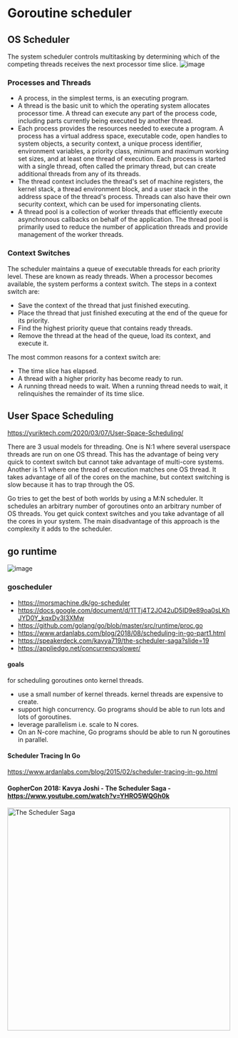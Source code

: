 
# Goroutine scheduler


## OS Scheduler
The system scheduler controls multitasking by determining which of the competing threads receives the next processor time slice. 
![image](https://upload.wikimedia.org/wikipedia/commons/thumb/2/25/Concepts-_Program_vs._Process_vs._Thread.jpg/800px-Concepts-_Program_vs._Process_vs._Thread.jpg)

### Processes and Threads

- A process, in the simplest terms, is an executing program. 
- A thread is the basic unit to which the operating system allocates processor time. A thread can execute any part of the process code, including parts currently being executed by another thread.
- Each process provides the resources needed to execute a program. A process has a virtual address space, executable code, open handles to system objects, a security context, a unique process identifier, environment variables, a priority class, minimum and maximum working set sizes, and at least one thread of execution. Each process is started with a single thread, often called the primary thread, but can create additional threads from any of its threads.
- The thread context includes the thread's set of machine registers, the kernel stack, a thread environment block, and a user stack in the address space of the thread's process. Threads can also have their own security context, which can be used for impersonating clients.
- A thread pool is a collection of worker threads that efficiently execute asynchronous callbacks on behalf of the application. The thread pool is primarily used to reduce the number of application threads and provide management of the worker threads.

### Context Switches
The scheduler maintains a queue of executable threads for each priority level. These are known as ready threads. When a processor becomes available, the system performs a context switch. The steps in a context switch are:
- Save the context of the thread that just finished executing.
- Place the thread that just finished executing at the end of the queue for its priority.
- Find the highest priority queue that contains ready threads.
- Remove the thread at the head of the queue, load its context, and execute it.

The most common reasons for a context switch are:
- The time slice has elapsed.
- A thread with a higher priority has become ready to run.
- A running thread needs to wait.
When a running thread needs to wait, it relinquishes the remainder of its time slice.
### 

## User Space Scheduling
https://yuriktech.com/2020/03/07/User-Space-Scheduling/

There are 3 usual models for threading. One is N:1 where several userspace threads are run on one OS thread. This has the advantage of being very quick to context switch but cannot take advantage of multi-core systems. Another is 1:1 where one thread of execution matches one OS thread. It takes advantage of all of the cores on the machine, but context switching is slow because it has to trap through the OS.

Go tries to get the best of both worlds by using a M:N scheduler. It schedules an arbitrary number of goroutines onto an arbitrary number of OS threads. You get quick context switches and you take advantage of all the cores in your system. The main disadvantage of this approach is the complexity it adds to the scheduler.

## go runtime
![image](https://user-images.githubusercontent.com/124967310/220011873-6debb254-4bde-44b1-9053-3e7ead1f0e20.png)

### goscheduler
- https://morsmachine.dk/go-scheduler
- https://docs.google.com/document/d/1TTj4T2JO42uD5ID9e89oa0sLKhJYD0Y_kqxDv3I3XMw
- https://github.com/golang/go/blob/master/src/runtime/proc.go
- https://www.ardanlabs.com/blog/2018/08/scheduling-in-go-part1.html
- https://speakerdeck.com/kavya719/the-scheduler-saga?slide=19
- https://appliedgo.net/concurrencyslower/
#### goals
for scheduling goroutines onto kernel threads.
- use a small number of kernel threads. kernel threads are expensive to create.
- support high concurrency. Go programs should be able to run lots and lots of goroutines.
- leverage parallelism i.e. scale to N cores.
- On an N-core machine, Go programs should be able to run N goroutines in parallel.

#### Scheduler Tracing In Go
https://www.ardanlabs.com/blog/2015/02/scheduler-tracing-in-go.html

#### GopherCon 2018: Kavya Joshi - The Scheduler Saga - https://www.youtube.com/watch?v=YHRO5WQGh0k
  <img src="https://img.youtube.com/vi/YHRO5WQGh0k/0.jpg" alt="The Scheduler Saga " style="height: 500px; width:500px;"/>


